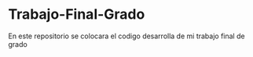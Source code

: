 # Trabajo-Final-Grado
En este repositorio se colocara el codigo desarrolla de mi trabajo final de grado
